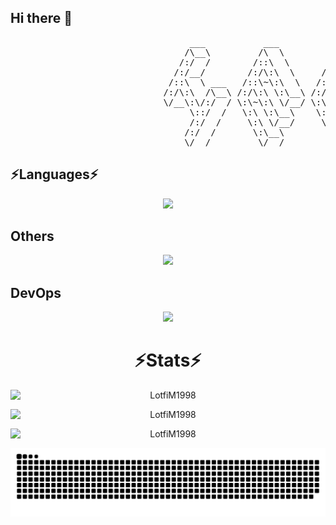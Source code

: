## Hi there 👋

<pre>
                                  ___           ___           ___       ___       ___     
                                 /\__\         /\  \         /\__\     /\__\     /\  \    
                                /:/  /        /::\  \       /:/  /    /:/  /    /::\  \   
                               /:/__/        /:/\:\  \     /:/  /    /:/  /    /:/\:\  \  
                              /::\  \ ___   /::\~\:\  \   /:/  /    /:/  /    /:/  \:\  \ 
                             /:/\:\  /\__\ /:/\:\ \:\__\ /:/__/    /:/__/    /:/__/ \:\__\
                             \/__\:\/:/  / \:\~\:\ \/__/ \:\  \    \:\  \    \:\  \ /:/  /
                                  \::/  /   \:\ \:\__\    \:\  \    \:\  \    \:\  /:/  / 
                                  /:/  /     \:\ \/__/     \:\  \    \:\  \    \:\/:/  /  
                                 /:/  /       \:\__\        \:\__\    \:\__\    \::/  /   
                                 \/__/         \/__/         \/__/     \/__/     \/__/    
</pre>


<h2> ⚡️Languages⚡️ </h2>
<div align="center">
 <img src="https://skillicons.dev/icons?i=bash,html,css,js,c,cs,java&theme=dark" height="64" />
</div>

<h2>Others</h2>
<div align="center">
  <img src="https://skillicons.dev/icons?i=nodejs,react,vuejs,dotnet,spring,sql&theme=dark" height="64" />
</div>

<h2>DevOps</h2>
<div align="center">
  <img src="https://skillicons.dev/icons?i=azure,docker,git,github,githubactions&theme=dark" height="64" />
</div>

<h1 align="center">⚡️Stats⚡️ </h1>
<div align="center">
    <p>
        <img style="display: block; margin: 0 auto;" src="https://github-readme-stats.vercel.app/api/top-langs/?username=LotfiM1998&layout=donut-vertical&theme=tokyonight&bg_color=0A0A0A" alt="LotfiM1998" />
    </p>
    <p>
        <img style="display: block; margin: 0 auto" src="https://github-readme-stats.vercel.app/api?username=LotfiM1998&layout=compact&theme=tokyonight&bg_color=0A0A0A" alt="LotfiM1998" />
    </p>
    <p>
        <img style="display: block; margin: 0 auto" src="https://github-readme-streak-stats.herokuapp.com/?user=LotfiM1998&&layout=compact&theme=tokyonight&bg_color=0A0A0A" alt="LotfiM1998" />
    </p>
</div>
<!--
**LotfiM1998/LotfiM1998** is a ✨ _special_ ✨ repository because its `README.md` (this file) appears on your GitHub profile.

Here are some ideas to get you started:

- 🔭 I’m currently working on ...
- 🌱 I’m currently learning ...
- 👯 I’m looking to collaborate on ...
- 🤔 I’m looking for help with ...
- 💬 Ask me about ...
- 📫 How to reach me: ...
- 😄 Pronouns: ...
- ⚡ Fun fact: ...
-->

<!--### 🐍 Contribution Snake:-->
<div align="center">
  <img  style="display: block; margin: 0 auto"  alt="github contribution grid snake animation" src="https://raw.githubusercontent.com/LotfiM1998/LotfiM1998/output/github-contribution-grid-snake-dark.svg">
</div>


